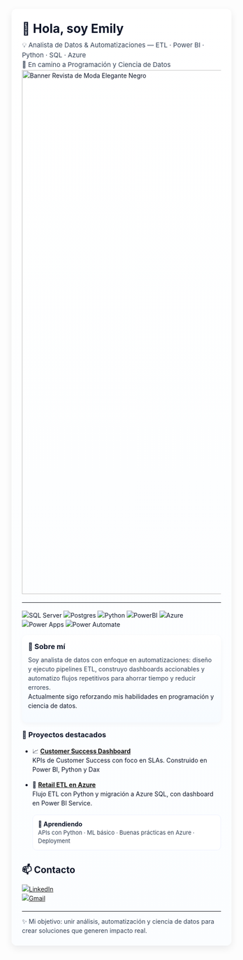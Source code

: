 <!-- README.md especial de perfil -->

<div style="font-family: -apple-system,BlinkMacSystemFont,'Segoe UI',Roboto,'Helvetica Neue',Arial; line-height:1.5; color:#0f172a; max-width:900px; margin:20px auto; padding:24px; border-radius:12px; box-shadow:0 6px 18px rgba(2,6,23,0.08); background: linear-gradient(180deg,#ffffff 0%, #fbfdff 100%);">

  <!-- Header -->
  <h1 style="margin:0; font-size:28px;">👋 Hola, soy <strong>Emily</strong></h1>
  <p style="margin:6px 0 0; font-size:15px; color:#334155;">
    💡 Analista de Datos & Automatizaciones — ETL · Power BI · Python · SQL · Azure  
    <br>🚀 En camino a Programación y Ciencia de Datos
  </p>
  <img width="2500" height="1200" alt="Banner Revista de Moda Elegante Negro" src="https://github.com/user-attachments/assets/dd9fa125-05de-4b51-95a2-a29aa12d13d3" />
  <hr style="margin:18px 0; border:none; border-top:1px solid #eef2ff;">

  <!-- Badges de herramientas -->
  <p style="margin:0 0 14px;">
    <img alt="SQL Server" src="https://img.shields.io/badge/SQL%20Server-CC2927?style=for-the-badge&logo=microsoftsqlserver&logoColor=white" />
    <img alt="Postgres" src="https://img.shields.io/badge/Postgres-316192?style=for-the-badge&logo=postgresql&logoColor=white" />
    <img alt="Python" src="https://img.shields.io/badge/Python-3776AB?style=for-the-badge&logo=python&logoColor=white" />
    <img alt="PowerBI" src="https://img.shields.io/badge/Power%20BI-F2C811?style=for-the-badge&logo=power-bi&logoColor=black" />
    <img alt="Azure" src="https://img.shields.io/badge/Azure-0089D6?style=for-the-badge&logo=microsoftazure&logoColor=white" />
    <img alt="Power Apps" src="https://img.shields.io/badge/Power%20Apps-742774?style=for-the-badge&logo=powerapps&logoColor=white" />
    <img alt="Power Automate" src="https://img.shields.io/badge/Power%20Automate-0066FF?style=for-the-badge&logo=powerautomate&logoColor=white" />
  </p>

  <!-- Sobre mí -->
  <div style="padding:14px; border-radius:12px; background:linear-gradient(180deg,#fff 0,#f7fbff 100%); box-shadow:0 4px 12px rgba(10,20,40,0.04); margin-bottom:16px;">
    <h3 style="margin:0 0 8px;">🔎 Sobre mí</h3>
    <p style="margin:0; color:#334155; font-size:14px;">
      Soy analista de datos con enfoque en automatizaciones: diseño y ejecuto pipelines ETL, construyo dashboards accionables y automatizo flujos repetitivos para ahorrar   tiempo y reducir errores.
    </p>
      Actualmente sigo reforzando mis habilidades en programación y ciencia de datos.
    </p>
  </div>
 <!-- Proyectos destacados -->
  <div style="margin-top:16px;">
    <h3 style="margin:0 0 10px;">📁 Proyectos destacados</h3>
  </div>
  
- 📈 [**Customer Success Dashboard**](https://github.com/EAlvines/tablero-kpis-soporteycustomer-python-powerbi/tree/main)  
  KPIs de Customer Success con foco en SLAs. Construido en Power BI, Python y Dax  

- 🛒 [**Retail ETL en Azure**](https://github.com/EAlvines/retail-etl-azure)  
  Flujo ETL con Python y migración a Azure SQL, con dashboard en Power BI Service.  


  <!-- Actualmente aprendiendo -->
  <div style="margin-top:16px; display:flex; gap:12px; flex-wrap:wrap; align-items:center;">
    <div style="padding:10px 12px; border-radius:10px; background:#fff; border:1px solid #eef2ff;">
      <strong>🌱 Aprendiendo</strong>
      <div style="font-size:13px; color:#334155;">APIs con Python · ML básico · Buenas prácticas en Azure · Deployment</div>
    </div>

## 📫 Contacto  

[![LinkedIn](https://img.shields.io/badge/LinkedIn-Emily%20Alvines-blue?logo=linkedin&logoColor=white)](https://www.linkedin.com/in/emilyalvinesdavila)  
[![Gmail](https://img.shields.io/badge/Email-emily.alvines.d@gmail.com-red?logo=gmail&logoColor=white)](mailto:emily.alvines.d@gmail.com)  

  <hr style="margin:18px 0 12px; border:none; border-top:1px solid #eef2ff;">

  <!-- CTA -->
  <div style="font-size:14px; color:#334155;">
    ✨ Mi objetivo: unir análisis, automatización y ciencia de datos para crear soluciones que generen impacto real.
  </div>

</div>

 
